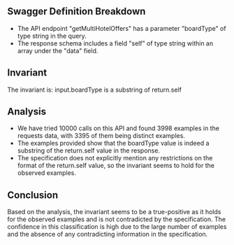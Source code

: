 ## Swagger Definition Breakdown
- The API endpoint "getMultiHotelOffers" has a parameter "boardType" of type string in the query.
- The response schema includes a field "self" of type string within an array under the "data" field.

## Invariant
The invariant is: input.boardType is a substring of return.self

## Analysis
- We have tried 10000 calls on this API and found 3998 examples in the requests data, with 3395 of them being distinct examples.
- The examples provided show that the boardType value is indeed a substring of the return.self value in the response.
- The specification does not explicitly mention any restrictions on the format of the return.self value, so the invariant seems to hold for the observed examples.

## Conclusion
Based on the analysis, the invariant seems to be a true-positive as it holds for the observed examples and is not contradicted by the specification. The confidence in this classification is high due to the large number of examples and the absence of any contradicting information in the specification.
